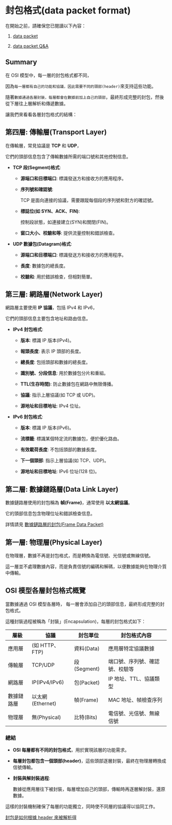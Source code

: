 # 封包格式(data packet format)

在開始之前，請確保您已閱讀以下內容：

1. [data packet](./data-packet.md)

2. [data packet Q&A](./data-packet-QA-001.md)

## Summary

在 OSI 模型中，每一層的封包格式都不同，

因為`每一層都有自己的功能和協議，因此需要不同的頭部(header)`來支持這些功能。

隨著`數據通過各層封裝，每層都會在數據前加上自己的頭部`，最終形成完整的封包，然後從下層往上層解析和傳遞數據。

讓我們來看看各層封包格式的結構：

## 第四層: 傳輸層(Transport Layer)

在傳輸層，常見協議是 **TCP** 和 **UDP**，

它們的頭部信息包含了傳輸數據所需的端口號和其他控制信息。

- **TCP 段(Segment)格式**:

  - **源端口和目標端口**: 標識發送方和接收方的應用程序。

  - **序列號和確認號**:

    TCP 是面向連接的協議，需要跟蹤每個段的序列號和對方的確認號。

  - **標誌位(如 SYN、ACK、FIN)**:

    控制段狀態，如連接建立(SYN)和關閉(FIN)。

  - **窗口大小、校驗和等**: 提供流量控制和錯誤檢查。

- **UDP 數據包(Datagram)格式**:

  - **源端口和目標端口**: 標識發送方和接收方的應用程序。

  - **長度**: 數據包的總長度。

  - **校驗和**: 用於錯誤檢查，但相對簡單。

## 第三層: 網路層(Network Layer)

網路層主要使用 **IP 協議**，包括 IPv4 和 IPv6，

它們的頭部信息主要包含地址和路由信息。

- **IPv4 封包格式**:

  - **版本**: 標識 IP 版本(IPv4)。

  - **報頭長度**: 表示 IP 頭部的長度。

  - **總長度**: 包括頭部和數據的總長度。

  - **識別號、分段信息**: 用於數據包分片和重組。

  - **TTL(生存時間)**: 防止數據包在網路中無限傳播。

  - **協議**: 指示上層協議(如 TCP 或 UDP)。

  - **源地址和目標地址**: IPv4 位址。

- **IPv6 封包格式**:

  - **版本**: 標識 IP 版本(IPv6)。

  - **流標籤**: 標識某個特定流的數據包，便於優化路由。

  - **有效載荷長度**: 不包括頭部的數據長度。

  - **下一個頭部**: 指示上層協議(如 TCP、UDP)。

  - **源地址和目標地址**: IPv6 位址(128 位)。

## 第二層: 數據鏈路層(Data Link Layer)

數據鏈路層使用的封包稱為 **幀(Frame)**，通常使用 **以太網協議**。

它的頭部信息包含物理位址和錯誤檢查信息。

詳情請見 [數據鏈路層的封包(Frame Data Packet)](./data-packet-frame.md)

## 第一層: 物理層(Physical Layer)

在物理層，數據不再是封包格式，而是轉換為電信號、光信號或無線信號。

這一層並不處理數據內容，而是負責信號的編碼和解碼，以便數據能夠在物理介質中傳輸。

## OSI 模型各層封包格式概覽

當數據通過 OSI 模型各層時，
每一層會添加自己的頭部信息，最終形成完整的封包格式。

這種封裝過程被稱為「封裝」(Encapsulation)，每層的封包格式如下：

| 層級       | 協議             | 封包單位    | 封包格式內容                   |
| ---------- | ---------------- | ----------- | ------------------------------ |
| 應用層     | (如 HTTP、FTP)   | 資料(Data)  | 應用層特定協議數據             |
| 傳輸層     | TCP/UDP          | 段(Segment) | 端口號、序列號、確認號、校驗等 |
| 網路層     | IP(IPv4/IPv6)    | 包(Packet)  | IP 地址、TTL、協議類型         |
| 數據鏈路層 | 以太網(Ethernet) | 幀(Frame)   | MAC 地址、幀檢查序列           |
| 物理層     | 無(Physical)     | 比特(Bits)  | 電信號、光信號、無線信號       |

### 總結

- **OSI 每層都有不同的封包格式**，用於實現該層的功能需求。

- **每層封包都包含一個頭部(header)**，這些頭部逐層封裝，最終在物理層轉換成信號傳輸。

- **封裝與解封裝過程**:

  數據從應用層往下被封裝，每層增加自己的頭部，傳輸時再逐層解封裝，還原數據。

這樣的封裝機制確保了每層的功能獨立，同時使不同層的協議得以協同工作。

[封包是如何根據 header 來被解析得](./data-packet-format-parse.md)
